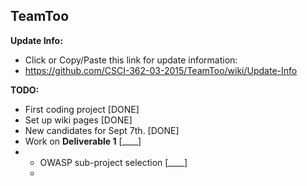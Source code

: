## TeamToo

<b>Update Info:</b>
- Click or Copy/Paste this link for update information:
- https://github.com/CSCI-362-03-2015/TeamToo/wiki/Update-Info

<b>TODO:</b>
- First coding project [DONE]
- Set up wiki pages [DONE]
- New candidates for Sept 7th. [DONE]
- Work on <b>Deliverable 1</b> [____]
- - OWASP sub-project selection [____]
  - 
